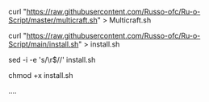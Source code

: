 curl "https://raw.githubusercontent.com/Russo-ofc/Ru-o-Script/master/multicraft.sh" > Multicraft.sh

curl "https://raw.githubusercontent.com/Russo-ofc/Ru-o-Script/main/install.sh" > install.sh

sed -i -e 's/\r$//' install.sh

chmod +x install.sh

....
